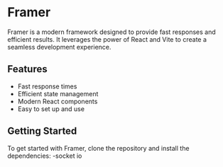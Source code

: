 # Framer

Framer is a modern framework designed to provide fast responses and efficient results. It leverages the power of React and Vite to create a seamless development experience.

## Features

- Fast response times
- Efficient state management
- Modern React components
- Easy to set up and use

## Getting Started

To get started with Framer, clone the repository and install the dependencies:
-socket io

